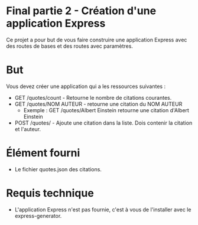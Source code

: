 # Final partie 2 - Création d'une application Express

Ce projet a pour but de vous faire construire une application Express
avec des routes de bases et des routes avec paramètres.

# But

Vous devez créer une application qui a les ressources suivantes :

* GET /quotes/count - Retourne le nombre de citations courantes.
* GET /quotes/NOM AUTEUR - retourne une citation du NOM AUTEUR
  * Exemple : GET /quotes/Albert Einstein retourne une citation d'Albert Einstein
* POST /quotes/ - Ajoute une citation dans la liste. Dois contenir la citation et l'auteur.

# Élément fourni

* Le fichier quotes.json des citations. 

# Requis technique

* L'application Express n'est pas fournie, c'est à vous de l'installer avec le express-generator.
